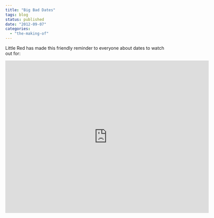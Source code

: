 ```yaml
---
title: "Big Bad Dates"
tags: blog
status: published
date: "2012-09-07"
categories: 
  - "the-making-of"
---
```


Little Red has made this friendly reminder to everyone about dates to watch out for:

<iframe width="640" height="480" src="http://www.youtube.com/embed/aERkdF8SrvY" frameborder="0" allowfullscreen></iframe>
